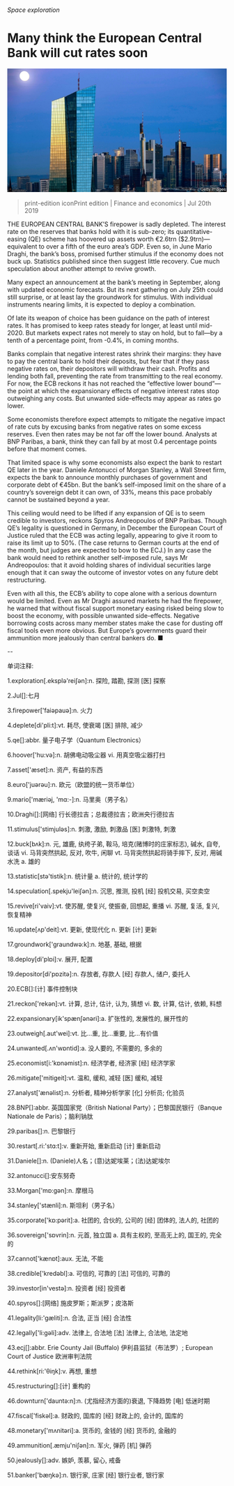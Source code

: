 ###### Space exploration

# Many think the European Central Bank will cut rates soon 

![image](images/20190720_FNP503_0.jpg) 

> print-edition iconPrint edition | Finance and economics | Jul 20th 2019 

THE EUROPEAN CENTRAL BANK’S firepower is sadly depleted. The interest rate on the reserves that banks hold with it is sub-zero; its quantitative-easing (QE) scheme has hoovered up assets worth €2.6trn ($2.9trn)—equivalent to over a fifth of the euro area’s GDP. Even so, in June Mario Draghi, the bank’s boss, promised further stimulus if the economy does not buck up. Statistics published since then suggest little recovery. Cue much speculation about another attempt to revive growth. 

Many expect an announcement at the bank’s meeting in September, along with updated economic forecasts. But its next gathering on July 25th could still surprise, or at least lay the groundwork for stimulus. With individual instruments nearing limits, it is expected to deploy a combination. 

Of late its weapon of choice has been guidance on the path of interest rates. It has promised to keep rates steady for longer, at least until mid-2020. But markets expect rates not merely to stay on hold, but to fall—by a tenth of a percentage point, from -0.4%, in coming months. 

Banks complain that negative interest rates shrink their margins: they have to pay the central bank to hold their deposits, but fear that if they pass negative rates on, their depositors will withdraw their cash. Profits and lending both fall, preventing the rate from transmitting to the real economy. For now, the ECB reckons it has not reached the “effective lower bound”—the point at which the expansionary effects of negative interest rates stop outweighing any costs. But unwanted side-effects may appear as rates go lower. 

Some economists therefore expect attempts to mitigate the negative impact of rate cuts by excusing banks from negative rates on some excess reserves. Even then rates may be not far off the lower bound. Analysts at BNP Paribas, a bank, think they can fall by at most 0.4 percentage points before that moment comes. 

That limited space is why some economists also expect the bank to restart QE later in the year. Daniele Antonucci of Morgan Stanley, a Wall Street firm, expects the bank to announce monthly purchases of government and corporate debt of €45bn. But the bank’s self-imposed limit on the share of a country’s sovereign debt it can own, of 33%, means this pace probably cannot be sustained beyond a year. 

This ceiling would need to be lifted if any expansion of QE is to seem credible to investors, reckons Spyros Andreopoulos of BNP Paribas. Though QE’s legality is questioned in Germany, in December the European Court of Justice ruled that the ECB was acting legally, appearing to give it room to raise its limit up to 50%. (The case returns to German courts at the end of the month, but judges are expected to bow to the ECJ.) In any case the bank would need to rethink another self-imposed rule, says Mr Andreopoulos: that it avoid holding shares of individual securities large enough that it can sway the outcome of investor votes on any future debt restructuring. 

Even with all this, the ECB’s ability to cope alone with a serious downturn would be limited. Even as Mr Draghi assured markets he had the firepower, he warned that without fiscal support monetary easing risked being slow to boost the economy, with possible unwanted side-effects. Negative borrowing costs across many member states make the case for dusting off fiscal tools even more obvious. But Europe’s governments guard their ammunition more jealously than central bankers do. ■ 

-- 

 单词注释:

1.exploration[.eksplә'reiʃәn]:n. 探险, 踏勘, 探测 [医] 探察 

2.Jul[]:七月 

3.firepower['faiәpauә]:n. 火力 

4.deplete[di'pli:t]:vt. 耗尽, 使衰竭 [医] 排除, 减少 

5.qe[]:abbr. 量子电子学（Quantum Electronics） 

6.hoover['hu:vә]:n. 胡佛电动吸尘器 vi. 用真空吸尘器打扫 

7.asset['æset]:n. 资产, 有益的东西 

8.euro['juәrәu]:n. 欧元（欧盟的统一货币单位） 

9.mario['mæriәj, 'mɑ:-]:n. 马里奥（男子名） 

10.Draghi[]:[网络] 行长德拉吉；总裁德拉吉；欧洲央行德拉吉 

11.stimulus['stimjulәs]:n. 刺激, 激励, 刺激品 [医] 刺激特, 刺激 

12.buck[bʌk]:n. 元, 雄鹿, 纨绔子弟, 鞍马, 培克(赌博时的庄家标志), 碱水, 自夸, 谈话 vi. 马背突然拱起, 反对, 吹牛, 闲聊 vt. 马背突然拱起将骑手摔下, 反对, 用碱水洗 a. 雄的 

13.statistic[stә'tistik]:n. 统计量 a. 统计的, 统计学的 

14.speculation[.spekju'leiʃәn]:n. 沉思, 推测, 投机 [经] 投机交易, 买空卖空 

15.revive[ri'vaiv]:vt. 使苏醒, 使复兴, 使振奋, 回想起, 重播 vi. 苏醒, 复活, 复兴, 恢复精神 

16.update[ʌp'deit]:vt. 更新, 使现代化 n. 更新 [计] 更新 

17.groundwork['graundwә:k]:n. 地基, 基础, 根据 

18.deploy[di'plɒi]:v. 展开, 配置 

19.depositor[di'pɒzitә]:n. 存放者, 存款人 [经] 存款人, 储户, 委托人 

20.ECB[]:[计] 事件控制块 

21.reckon['rekәn]:vt. 计算, 总计, 估计, 认为, 猜想 vi. 数, 计算, 估计, 依赖, 料想 

22.expansionary[ik'spænʃәnәri]:a. 扩张性的, 发展性的, 展开性的 

23.outweigh[.aut'wei]:vt. 比...重, 比...重要, 比...有价值 

24.unwanted[.ʌn'wɒntid]:a. 没人要的, 不需要的, 多余的 

25.economist[i:'kɒnәmist]:n. 经济学者, 经济家 [经] 经济学家 

26.mitigate['mitigeit]:vt. 温和, 缓和, 减轻 [医] 缓和, 减轻 

27.analyst['ænәlist]:n. 分析者, 精神分析学家 [化] 分析员; 化验员 

28.BNP[]:abbr. 英国国家党（British National Party）；巴黎国民银行（Banque Nationale de Paris）；脑利钠肽 

29.paribas[]:n. 巴黎银行 

30.restart[.ri:'stɑ:t]:v. 重新开始, 重新启动 [计] 重新启动 

31.Daniele[]:n. (Daniele)人名；(意)达妮埃莱；(法)达妮埃尔 

32.antonucci[]:安东努奇 

33.Morgan['mɒ:gәn]:n. 摩根马 

34.stanley['stænli]:n. 斯坦利（男子名） 

35.corporate['kɒ:pәrit]:a. 社团的, 合伙的, 公司的 [经] 团体的, 法人的, 社团的 

36.sovereign['sɒvrin]:n. 元首, 独立国 a. 具有主权的, 至高无上的, 国王的, 完全的 

37.cannot['kænɒt]:aux. 无法, 不能 

38.credible['kredәbl]:a. 可信的, 可靠的 [法] 可信的, 可靠的 

39.investor[in'vestә]:n. 投资者 [经] 投资者 

40.spyros[]:[网络] 施皮罗斯；斯派罗；皮洛斯 

41.legality[li:'gæliti]:n. 合法, 正当 [经] 合法性 

42.legally['li:gәli]:adv. 法律上, 合法地 [法] 法律上, 合法地, 法定地 

43.ecj[]:abbr. Erie County Jail (Buffalo) 伊利县监狱（布法罗）; European Court of Justice 欧洲审判法院 

44.rethink[ri:'θiŋk]:v. 再想, 重想 

45.restructuring[]:[计] 重构的 

46.downturn['dauntә:n]:n. (尤指经济方面的)衰退, 下降趋势 [电] 低迷时期 

47.fiscal['fiskәl]:a. 财政的, 国库的 [经] 财政上的, 会计的, 国库的 

48.monetary['mʌnitәri]:a. 货币的, 金钱的 [经] 货币的, 金融的 

49.ammunition[.æmju'niʃәn]:n. 军火, 弹药 [机] 弹药 

50.jealously[]:adv. 嫉妒, 羡慕, 留心, 戒备 

51.banker['bæŋkә]:n. 银行家, 庄家 [经] 银行业者, 银行家 

